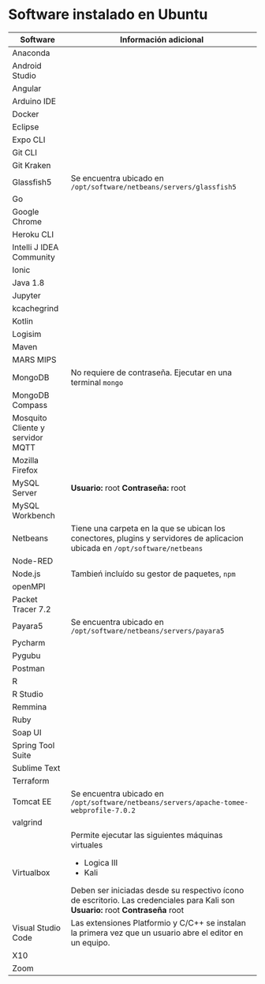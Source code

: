 # Software instalado en Ubuntu

| Software | Información adicional | 
| -| - |
| Anaconda |
| Android Studio
| Angular
| Arduino IDE
| Docker
| Eclipse
| Expo CLI
| Git CLI
| Git Kraken
| Glassfish5 | Se encuentra ubicado en ``/opt/software/netbeans/servers/glassfish5``
| Go
| Google Chrome
| Heroku CLI
| Intelli J IDEA Community
| Ionic
| Java 1.8
| Jupyter
| kcachegrind
| Kotlin
| Logisim
| Maven
| MARS MIPS
| MongoDB | No requiere de contraseña. Ejecutar en una terminal ``mongo``
| MongoDB Compass
| Mosquito Cliente y servidor MQTT
| Mozilla Firefox
| MySQL Server | **Usuario:** root **Contraseña:** root
| MySQL Workbench
| Netbeans | Tiene una carpeta en la que se ubican los conectores, plugins y servidores de aplicacion ubicada en ``/opt/software/netbeans``
| Node-RED
| Node.js | Tambień incluído su gestor de paquetes, ``npm``
| openMPI
| Packet Tracer 7.2
| Payara5 | Se encuentra ubicado en ``/opt/software/netbeans/servers/payara5``
| Pycharm
| Pygubu
| Postman
| R
| R Studio
| Remmina
| Ruby
| Soap UI
| Spring Tool Suite
| Sublime Text
| Terraform
| Tomcat EE | Se encuentra ubicado en ``/opt/software/netbeans/servers/apache-tomee-webprofile-7.0.2``
| valgrind
| Virtualbox |Permite ejecutar las siguientes máquinas virtuales <ul><li>Logica III</li> <li>Kali</li></ul> Deben ser iniciadas desde su respectivo ícono de escritorio. Las credenciales para Kali son **Usuario:** root **Contraseña** root|
| Visual Studio Code | Las extensiones Platformio y C/C++ se instalan la primera vez que un usuario abre el editor en un equipo. |
| X10 | |
| Zoom

















